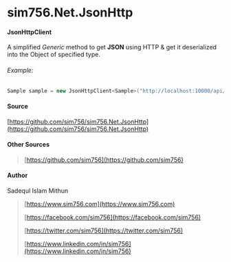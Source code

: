# sim756.Net.JsonHttp

#### **JsonHttpClient**

A simplified *Generic* method to get **JSON** using HTTP & get it deserialized into the Object of specified type.

###### Example:

```c#
Sample sample = new JsonHttpClient<Sample>("http://localhost:10000/api/values").GetDeserializedObject(); 
```

#### Source

[https://github.com/sim756/sim756.Net.JsonHttp](https://github.com/sim756/sim756.Net.JsonHttp)

#### Other Sources

> [https://github.com/sim756](https://github.com/sim756)

#### Author

Sadequl Islam Mithun

> [https://www.sim756.com](https://www.sim756.com)
>
> [https://facebook.com/sim756](https://facebook.com/sim756)
>
> [https://twitter.com/sim756](https://twitter.com/sim756)
>
> [https://www.linkedin.com/in/sim756](https://www.linkedin.com/in/sim756)

